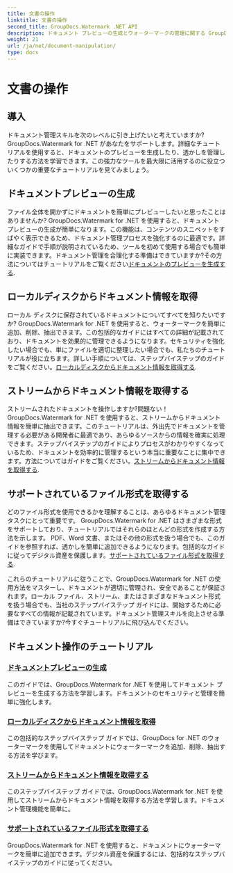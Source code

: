 ```yaml
---
title: 文書の操作
linktitle: 文書の操作
second_title: GroupDocs.Watermark .NET API
description: ドキュメント プレビューの生成とウォーターマークの管理に関する GroupDocs.Watermark for .NET チュートリアルを参照してください。ドキュメントのセキュリティと管理を強化します。
weight: 21
url: /ja/net/document-manipulation/
type: docs
---
```

# 文書の操作

## 導入

ドキュメント管理スキルを次のレベルに引き上げたいと考えていますか? GroupDocs.Watermark for .NET があなたをサポートします。詳細なチュートリアルを使用すると、ドキュメントのプレビューを生成したり、透かしを管理したりする方法を学習できます。この強力なツールを最大限に活用するのに役立ついくつかの重要なチュートリアルを見てみましょう。


## ドキュメントプレビューの生成
ファイル全体を開かずにドキュメントを簡単にプレビューしたいと思ったことはありませんか? GroupDocs.Watermark for .NET を使用すると、ドキュメント プレビューの生成が簡単になります。この機能は、コンテンツのスニペットをすばやく表示できるため、ドキュメント管理プロセスを強化するのに最適です。詳細なガイドで手順が説明されているため、ツールを初めて使用する場合でも簡単に実装できます。ドキュメント管理を合理化する準備はできていますか?その方法についてはチュートリアルをご覧ください[ドキュメントのプレビューを生成する](./generate-document-preview/).

## ローカルディスクからドキュメント情報を取得
ローカル ディスクに保存されているドキュメントについてすべてを知りたいですか? GroupDocs.Watermark for .NET を使用すると、ウォーターマークを簡単に追加、削除、抽出できます。この包括的なガイドにはすべての詳細が記載されており、ドキュメントを効果的に管理できるようになります。セキュリティを強化したい場合でも、単にファイルを適切に整理したい場合でも、私たちのチュートリアルが役に立ちます。詳しい手順については、ステップバイステップのガイドをご覧ください。[ローカルディスクからドキュメント情報を取得する](./get-document-info-local-disk/).

## ストリームからドキュメント情報を取得する
ストリームされたドキュメントを操作しますか?問題ない！ GroupDocs.Watermark for .NET を使用すると、ストリームからドキュメント情報を簡単に抽出できます。このチュートリアルは、外出先でドキュメントを管理する必要がある開発者に最適であり、あらゆるソースからの情報を確実に処理できます。ステップバイステップのガイドによりプロセスがわかりやすくなっているため、ドキュメントを効率的に管理するという本当に重要なことに集中できます。方法についてはガイドをご覧ください。[ストリームからドキュメント情報を取得する](./get-document-info-stream/).

## サポートされているファイル形式を取得する
どのファイル形式を使用できるかを理解することは、あらゆるドキュメント管理タスクにとって重要です。 GroupDocs.Watermark for .NET はさまざまな形式をサポートしており、チュートリアルではそれらのほとんどの形式を作成する方法を示します。 PDF、Word 文書、またはその他の形式を扱う場合でも、このガイドを参照すれば、透かしを簡単に追加できるようになります。包括的なガイドに従ってデジタル資産を保護します。[サポートされているファイル形式を取得する](./get-supported-file-formats/).

これらのチュートリアルに従うことで、GroupDocs.Watermark for .NET の使用方法をマスターし、ドキュメントが適切に管理され、安全であることが保証されます。ローカル ファイル、ストリーム、またはさまざまなドキュメント形式を扱う場合でも、当社のステップバイステップ ガイドには、開始するために必要なすべての情報が記載されています。ドキュメント管理スキルを向上させる準備はできていますか?今すぐチュートリアルに飛び込んでください。
## ドキュメント操作のチュートリアル
### [ドキュメントプレビューの生成](./generate-document-preview/)
このガイドでは、GroupDocs.Watermark for .NET を使用してドキュメント プレビューを生成する方法を学習します。ドキュメントのセキュリティと管理を簡単に強化します。
### [ローカルディスクからドキュメント情報を取得](./get-document-info-local-disk/)
この包括的なステップバイステップ ガイドでは、GroupDocs for .NET のウォーターマークを使用してドキュメントにウォーターマークを追加、削除、抽出する方法を学びます。
### [ストリームからドキュメント情報を取得する](./get-document-info-stream/)
このステップバイステップ ガイドでは、GroupDocs.Watermark for .NET を使用してストリームからドキュメント情報を取得する方法を学習します。ドキュメント管理機能を簡単に。
### [サポートされているファイル形式を取得する](./get-supported-file-formats/)
GroupDocs.Watermark for .NET を使用すると、ドキュメントにウォーターマークを簡単に追加できます。デジタル資産を保護するには、包括的なステップバイステップのガイドに従ってください。
